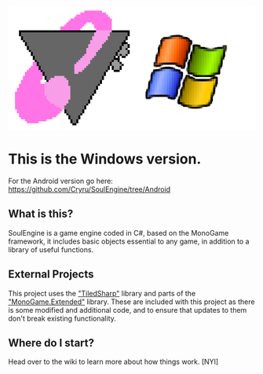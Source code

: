 ![Logo](WindowsVer.png)

# This is the Windows version.

For the Android version go here: https://github.com/Cryru/SoulEngine/tree/Android

## What is this?

SoulEngine is a game engine coded in C#, based on the MonoGame framework, it includes basic objects essential to any game, in addition to a library of useful functions.

## External Projects

This project uses the ["TiledSharp"](https://github.com/marshallward/TiledSharp) library and parts of the ["MonoGame.Extended"](https://github.com/craftworkgames/MonoGame.Extended) library. These are included with this project as there is some modified and additional code, and to ensure that updates to them don't break existing functionality.

## Where do I start?

Head over to the wiki to learn more about how things work. [NYI]
